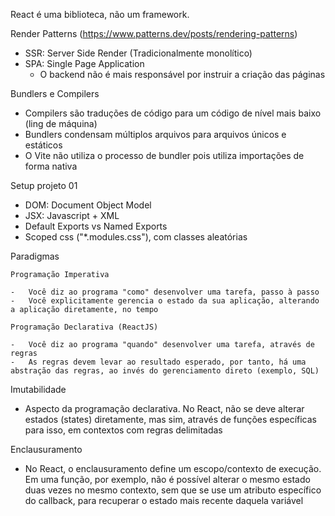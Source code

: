 React é uma biblioteca, não um framework.

Render Patterns (https://www.patterns.dev/posts/rendering-patterns)

-   SSR: Server Side Render (Tradicionalmente monolítico)
-   SPA: Single Page Application
    -   O backend não é mais responsável por instruir a criação das páginas

Bundlers e Compilers

-   Compilers são traduções de código para um código de nível mais baixo (ling de máquina)
-   Bundlers condensam múltiplos arquivos para arquivos únicos e estáticos
-   O Vite não utiliza o processo de bundler pois utiliza importações de forma nativa

Setup projeto 01

-   DOM: Document Object Model
-   JSX: Javascript + XML
-   Default Exports vs Named Exports
-   Scoped css ("\*.modules.css"), com classes aleatórias

Paradigmas

    Programação Imperativa

    -   Você diz ao programa "como" desenvolver uma tarefa, passo à passo
    -   Você explicitamente gerencia o estado da sua aplicação, alterando a aplicação diretamente, no tempo

    Programação Declarativa (ReactJS)

    -   Você diz ao programa "quando" desenvolver uma tarefa, através de regras
    -   As regras devem levar ao resultado esperado, por tanto, há uma abstração das regras, ao invés do gerenciamento direto (exemplo, SQL)

Imutabilidade

-   Aspecto da programação declarativa. No React, não se deve alterar estados (states) diretamente, mas sim, através de funções específicas para isso, em contextos com regras delimitadas

Enclausuramento

-   No React, o enclausuramento define um escopo/contexto de execução. Em uma função, por exemplo, não é possível alterar o mesmo estado duas vezes no mesmo contexto, sem que se use um atributo específico do callback, para recuperar o estado mais recente daquela variável
